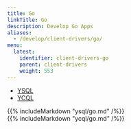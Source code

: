 ```yaml
---
title: Go
linkTitle: Go
description: Develop Go Apps
aliases:
  - /develop/client-drivers/go/
menu:
  latest:
    identifier: client-drivers-go
    parent: client-drivers
    weight: 553
---
```


<ul class="nav nav-tabs nav-tabs-yb">
  <li>
    <a href="#ysql" class="nav-link active" id="ysql-tab" data-toggle="tab" role="tab" aria-controls="ysql" aria-selected="false">
      <i class="icon-postgres" aria-hidden="true"></i>
      YSQL
    </a>
  </li>
  <li>
    <a href="#ycql" class="nav-link" id="ycql-tab" data-toggle="tab" role="tab" aria-controls="ycql" aria-selected="true">
      <i class="icon-cassandra" aria-hidden="true"></i>
      YCQL
    </a>
  </li>
</ul>

<div class="tab-content">
    <div id="ysql" class="tab-pane fade show active" role="tabpanel" aria-labelledby="ysql-tab">
    {{% includeMarkdown "ysql/go.md" /%}}
  </div>
  <div id="ycql" class="tab-pane fade" role="tabpanel" aria-labelledby="ycql-tab">
    {{% includeMarkdown "ycql/go.md" /%}}
  </div>
</div>
